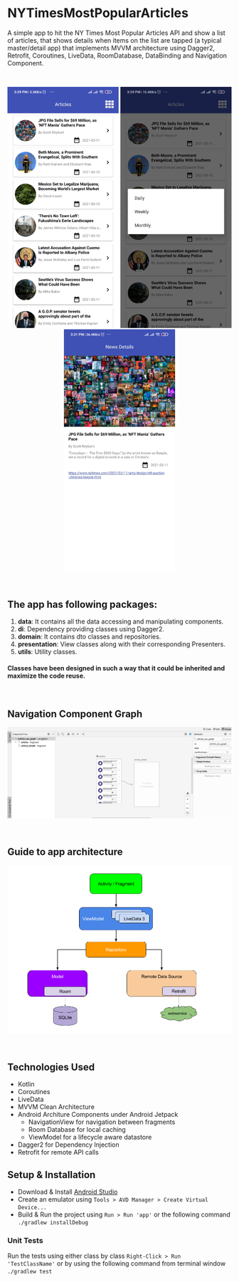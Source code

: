 # NYTimesMostPopularArticles

A simple app to hit the NY Times Most Popular Articles API and show a list of articles, that shows details when items on the list are tapped (a typical master/detail app) that implements MVVM architecture using Dagger2, Retrofit, Coroutines, LiveData, RoomDatabase, DataBinding and Navigation Component.

<br>
<p align="center">
    <img src="screens/page1.jpg" width="250"/>
    <img src="screens/page2.jpg" width="250"/>
    <img src="screens/page3.jpg" width="250"/>
</p>
<br>

## The app has following packages:
1. **data**: It contains all the data accessing and manipulating components.
2. **di**: Dependency providing classes using Dagger2.
3. **domain**: It contains dto classes and repositories.
4. **presentation**: View classes along with their corresponding Presenters.
5. **utils**: Utility classes.
#### Classes have been designed in such a way that it could be inherited and maximize the code reuse.
<br>

## Navigation Component Graph
<p align="center">
    <img src="screens/nav_graph.png"/>
</p>
<br>

## Guide to app architecture
<p align="center">
    <img src="screens/architecture.png"/>
</p>
<br>

## Technologies Used
- Kotlin
- Coroutines
- LiveData
- MVVM Clean Architecture
- Android Architure Components under Android Jetpack
    - NavigationView for navigation between fragments
    - Room Database for local caching
    - ViewModel for a lifecycle aware datastore
- Dagger2 for Dependency Injection
- Retrofit for remote API calls

## Setup & Installation
  - Download & Install [Android Studio](https://developer.android.com/studio)
  - Create an emulator using `Tools > AVD Manager > Create Virtual Device...`
  - Build & Run the project using `Run > Run 'app'` or the following command `./gradlew installDebug`

### Unit Tests
Run the tests using either class by class `Right-Click > Run 'TestClassName'` or by using the following command from terminal window `./gradlew test`
